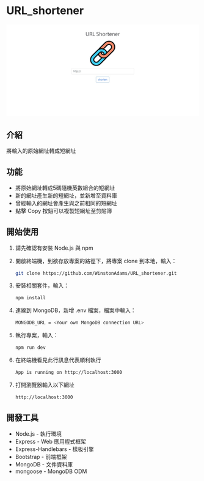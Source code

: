 # URL_shortener

![image](https://github.com/WinstonAdams/URL_shortener/blob/f42db3ffcca3c8f975381fd0a98105c7dce3120e/URL%20Shortener.jpg)

## 介紹

將輸入的原始網址轉成短網址

## 功能

- 將原始網址轉成5碼隨機英數組合的短網址
- 新的網址產生新的短網址，並新增至資料庫
- 曾經輸入的網址會產生與之前相同的短網址
- 點擊 Copy 按鈕可以複製短網址至剪貼簿

## 開始使用

1. 請先確認有安裝 Node.js 與 npm
2. 開啟終端機，到欲存放專案的路徑下，將專案 clone 到本地，輸入：

   ```bash
   git clone https://github.com/WinstonAdams/URL_shortener.git
   ```
   
3. 安裝相關套件，輸入：

   ```bash
   npm install
   ```

4. 連線到 MongoDB，新增 .env 檔案，檔案中輸入：

   ```bash
   MONGODB_URL = <Your own MongoDB connection URL>
   ```

5. 執行專案，輸入：

   ```bash
   npm run dev
   ```

6. 在終端機看見此行訊息代表順利執行

   ```bash
   App is running on http://localhost:3000
   ```
   
7. 打開瀏覽器輸入以下網址

   ```bash
   http://localhost:3000
   ```
   


## 開發工具

- Node.js - 執行環境
- Express - Web 應用程式框架
- Express-Handlebars - 樣板引擎
- Bootstrap - 前端框架
- MongoDB - 文件資料庫
- mongoose - MongoDB ODM
